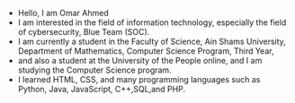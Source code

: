 - Hello, I am Omar Ahmed
- I am interested in the field of information technology, especially the field of cybersecurity, Blue Team (SOC).
- I am currently a student in the Faculty of Science, Ain Shams University, Department of Mathematics, Computer Science Program, Third Year,
- and also a student at the University of the People online, and I am studying the Computer Science program.
- I learned HTML, CSS, and many programming languages such as Python, Java, JavaScript, C++,SQL,and PHP.
